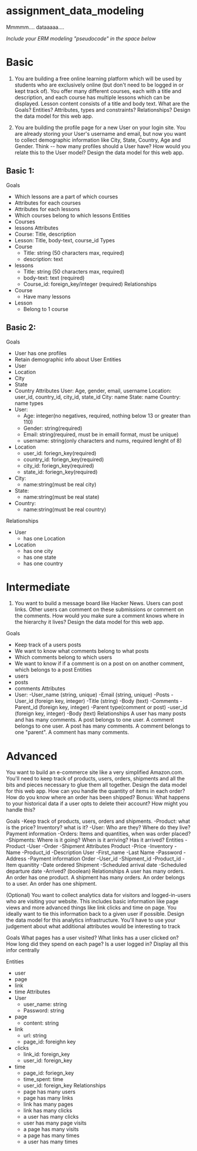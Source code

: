 # assignment_data_modeling
Mmmmm.... dataaaaa....

*Include your ERM modeling "pseudocode" in the space below*

# Basic
1. You are building a free online learning platform which will be used by students who are exclusively online (but don't need to be logged in or kept track of). You offer many different courses, each with a title and description, and each course has multiple lessons which can be displayed. Lesson content consists of a title and body text. What are the Goals? Entities? Attributes, types and constraints? Relationships? Design the data model for this web app.

2. You are building the profile page for a new User on your login site. You are already storing your User's username and email, but now you want to collect demographic information like City, State, Country, Age and Gender. Think -- how many profiles should a User have? How would you relate this to the User model? Design the data model for this web app.

## Basic 1:
Goals
  - Which lessons are a part of which courses
  - Attributes for each courses
  - Attributes for each lessons
  - Which courses belong to which lessons
Entities
  - Courses
  - lessons
Attributes
  - Course: Title, description
  - Lesson: Title, body-text, course_id
Types
  - Course
    - Title: string (50 characters max, required)
    - description: text
  - lessons
    - Title: string (50 characters max, required)
    - body-text: text (required)
    - Course_id: foreign_key/integer (required)
Relationships
  - Course
    - Have many lessons
  - Lesson
    - Belong to 1 course

## Basic 2:
Goals
  - User has one profiles
  - Retain demographic info about User
Entities
  - User
  - Location
  - City
  - State
  - Country
Attributes
  User: Age, gender, email, username
  Location: user_id, country_id, city_id, state_id
  City: name
  State: name
  Country: name
types
  - User:
    - Age: integer(no negatives, required, nothing below 13 or greater than 110)
    - Gender: string(required)
    - Email: string(required, must be in emaill format, must be unique)
    - username: string(only characters and nums, required lenght of 8)
  - Location
    - user_id: foriegn_key(required)
    - country_id: foriegn_key(required)
    - city_id: foriegn_key(required)
    - state_id: foriegn_key(required)
  - City:
    - name:string(must be real city)
  - State:
    - name:string(must be real state)
  - Country:
    - name:string(must be real country)

Relationships
  - User
    - has one Location
  - Location
    - has one city
    - has one state
    - has one country

# Intermediate
1. You want to build a message board like Hacker News. Users can post links. Other users can comment on these submissions or comment on the comments. How would you make sure a comment knows where in the hierarchy it lives? Design the data model for this web app.

Goals
  - Keep track of a users posts
  - We want to know what comments belong to what posts
  - Which comments belong to which users
  - We want to know if if a comment is on a post on on another comment, which belongs to a post
Entities
  - users
  - posts
  - comments
Attributes
  - User:
    -User_name (string, unique)
    -Email (string, unique)
  -Posts
    -User_id (foreign key, integer)
    -Title (string)
    -Body  (text)
  -Comments
    -Parent_id (foreign key, integer)
    -Parent type(comment or post)
    -user_id (foreign key, integer)
    -Body (text)
Relationships
  A user has many posts and has many comments.
  A post belongs to one user.
  A comment belongs to one user.
  A post has many comments.
  A comment belongs to one "parent".
  A comment has many comments.

# Advanced
You want to build an e-commerce site like a very simplified Amazon.com. You'll need to keep track of products, users, orders, shipments and all the bits and pieces necessary to glue them all together. Design the data model for this web app. How can you handle the quantity of items in each order? How do you know where an order has been shipped? Bonus: What happens to your historical data if a user opts to delete their account? How might you handle this?

Goals
  -Keep track of products, users, orders and shipments.
  -Product: what is the price? Inventory? what is it?
  -User: Who are they? Where do they live? Payment information
  -Orders: Items and quantities, when was order placed?
  -Shipments: Where is it going? When is it arriving? Has it arrived?
Entities
  -Product
  -User
  -Order
  -Shipment
Attributes
  Product
    -Price
    -Inventory
    -Name
    -Product_id
    -Description
  User
    -First_name
    -Last Name
    -Password
    -Address
    -Payment information
  Order
    -User_id
    -Shipment_id
    -Product_id
    -Item quanitity
    -Date ordered
  Shipment
    -Scheduled arrival date
    -Scheduled departure date
    -Arrived? (boolean)
Relationships
  A user has many orders.
  An order has one product.
  A shipment has many orders.
  An order belongs to a user.
  An order has one shipment.

(Optional) You want to collect analytics data for visitors and logged-in-users who are visiting your website. This includes basic information like page views and more advanced things like link clicks and time on page. You ideally want to tie this information back to a given user if possible. Design the data model for this analytics infrastructure. You'll have to use your judgement about what additional attributes would be interesting to track

Goals
What pages has a user visited?
What links has a user clicked on?
How long did they spend on each page?
Is a user logged in?
Display all this infor centrally

Entities
  - user
  - page
  - link
  - time
Attributes
  - User
    - user_name: string
    - Password: string
  - page
    - content: string
  - link
    - url: string
    - page_id: foreighn key
  - clicks
    - link_id: foreign_key
    - user_id: foreign_key
  - time
    - page_id: foriegn_key
    - time_spent: time
    - user_id: foreign_key
  Relationships
    - page has many users
    - page has many links
    - link has many pages
    - link has many clicks
    - a user has many clicks
    - user has many page visits
    - a page has many visits
    - a page has many times
    - a user has many times
